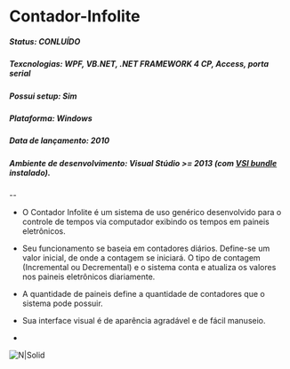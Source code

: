 # Contador-Infolite
##### Status: CONLUÍDO
##### Texcnologias: WPF, VB.NET, .NET FRAMEWORK 4 CP, Access, porta serial
##### Possui setup: Sim
##### Plataforma: Windows
##### Data de lançamento: 2010
##### Ambiente de desenvolvimento: Visual Stúdio >= 2013 (com [VSI bundle](https://www.google.com.br/search?q=VSI_bundle&oq=VSI_bundle) instalado).

--

- O Contador Infolite é um sistema de uso genérico desenvolvido para o controle de tempos via computador exibindo os tempos em paineis eletrônicos.

- Seu funcionamento se baseia em contadores diários. Define-se um valor inicial, de onde a contagem se iniciará. O tipo de contagem (Incremental ou Decremental) e o sistema conta e atualiza os valores nos paineis eletrônicos diariamente.

- A quantidade de paineis define a quantidade de contadores que o sistema pode possuir.

- Sua interface visual é de aparência agradável e de fácil manuseio.

-
![N|Solid](https://github.com/dn32/Contador-Infolite/blob/master/x_Documanta%C3%A7%C3%A3o/images/visaoGeral.png)
